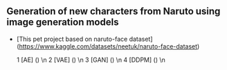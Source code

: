 ## Generation of new characters from Naruto using image generation models

* [This pet project based on naruto-face dataset] (https://www.kaggle.com/datasets/neetuk/naruto-face-dataset)

  1 [AE] () \n
  2 [VAE] () \n
  3 [GAN] () \n
  4 [DDPM] () \n


